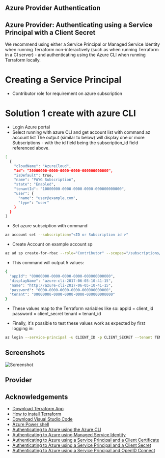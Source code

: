 ## Azure Provider Authentication
## Azure Provider: Authenticating using a Service Principal with a Client Secret
We recommend using either a Service Principal or Managed Service Identity when running Terraform non-interactively (such as when running Terraform in a CI server) - and authenticating using the Azure CLI when running Terraform locally.

# Creating a Service Principal
- Contributor role for requirement on azure subscription

# Solution 1 create with azure CLI
- Login Azure portal
- Select running with azure CLI and get account list with command 
az account list
The output (similar to below) will display one or more Subscriptions - with the id field being the subscription_id field referenced above.

```bash
[
  {
    "cloudName": "AzureCloud",
    "id": "20000000-0000-0000-0000-000000000000",
    "isDefault": true,
    "name": "PAYG Subscription",
    "state": "Enabled",
    "tenantId": "10000000-0000-0000-0000-000000000000",
    "user": {
      "name": "user@example.com",
      "type": "user"
    }
  }
]
```
- Set azure subsciption with command 

```bash 
az account set --subscription="<ID or Subscription id >" 

```
- Create Account   on example account sp 
```bash 
az ad sp create-for-rbac --role="Contributor" --scopes="/subscriptions/20000000-0000-0000-0000-000000000000"
```
- This command will output 5 values:
```bash 
{
  "appId": "00000000-0000-0000-0000-000000000000",
  "displayName": "azure-cli-2017-06-05-10-41-15",
  "name": "http://azure-cli-2017-06-05-10-41-15",
  "password": "0000-0000-0000-0000-000000000000",
  "tenant": "00000000-0000-0000-0000-000000000000"
}
```

- These values map to the Terraform variables like so:
  appId = client_id
  password = client_secret
  tenant = tenant_id

- Finally, it's possible to test these values work as expected by first logging in:

```bash
az login --service-principal -u CLIENT_ID -p CLIENT_SECRET --tenant TENANT_ID
```
## Screenshots
![Screenshot]([https://miro.medium.com/v2/resize:fit:640/format:webp/1*QDz_gfYoyYmFKMMenBh-hw.png](https://github.com/DekBaCom/Terraform/blob/main/img/Output-Service-AuthenResult01.jpg))

## Provider
## Acknowledgements

 - [Download Terraform App](https://developer.hashicorp.com/terraform/downloads)
 - [How to install Terraform](https://developer.hashicorp.com/terraform/tutorials/azure-get-started/install-cli)
 - [Download Visual Studio Code](https://code.visualstudio.com/download)
 - [Azure Power shell](https://learn.microsoft.com/en-us/powershell/scripting/install/installing-powershell-on-windows?view=powershell-7.3#msi)
  - [Authenticating to Azure using the Azure CLI](https://registry.terraform.io/providers/hashicorp/azurerm/latest/docs/guides/azure_cli)
 - [Authenticating to Azure using Managed Service Identity](https://registry.terraform.io/providers/hashicorp/azurerm/latest/docs/guides/managed_service_identity)
 - [Authenticating to Azure using a Service Principal and a Client Certificate](https://registry.terraform.io/providers/hashicorp/azurerm/latest/docs/guides/service_principal_client_certificate)   
 - [Authenticating to Azure using a Service Principal and a Client Secret](https://registry.terraform.io/providers/hashicorp/azurerm/latest/docs/guides/service_principal_client_secret)  
 - [Authenticating to Azure using a Service Principal and OpenID Connect](https://registry.terraform.io/providers/hashicorp/azurerm/latest/docs/guides/service_principal_oidc) 
